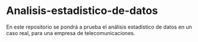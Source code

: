 # Analisis-estadistico-de-datos
En este repositorio se pondrá a prueba el análisis estadístico de datos en un caso real, para una empresa de telecomunicaciones.
